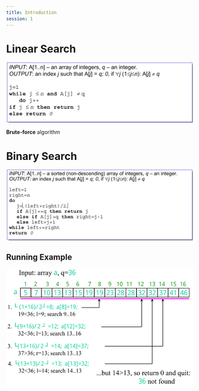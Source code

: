 ```yaml
---
title: Introduction
session: 1
---
```


# Linear Search

![1547131767374](images/1547131767374.png)

**Brute-force** algorithm



# Binary Search

![1547131815648](images/1547131815648.png)



## Running Example

![1547131841611](images/1547131841611.png)